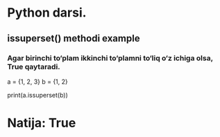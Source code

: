 # Python darsi.
## issuperset() methodi example
### Agar birinchi to‘plam ikkinchi to‘plamni to‘liq o‘z ichiga olsa, True qaytaradi.

a = {1, 2, 3}
b = {1, 2}

print(a.issuperset(b))  
# Natija: True